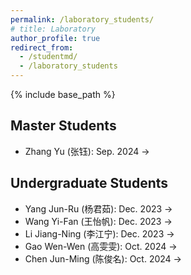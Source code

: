 ```yaml
---
permalink: /laboratory_students/
# title: Laboratory
author_profile: true
redirect_from: 
  - /studentmd/
  - /laboratory_students
---
```

{% include base_path %}

Master Students
--------
* Zhang Yu (张钰): Sep. 2024 ->

Undergraduate Students
--------
* Yang Jun-Ru (杨君茹): Dec. 2023 ->
* Wang Yi-Fan (王怡帆): Dec. 2023 ->
* Li Jiang-Ning (李江宁): Dec. 2023 ->
* Gao Wen-Wen (高雯雯): Oct. 2024 ->
* Chen Jun-Ming (陈俊名): Oct. 2024 ->
